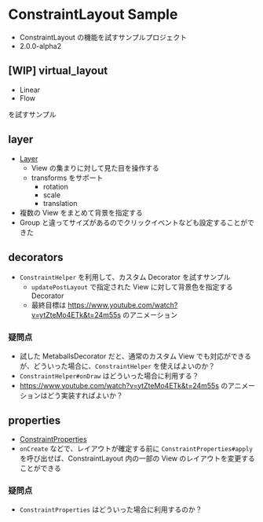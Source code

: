 # ConstraintLayout Sample

* ConstraintLayout の機能を試すサンプルプロジェクト
* 2.0.0-alpha2

## [WIP] virtual_layout

* Linear
* Flow

を試すサンプル

## layer

* [Layer](https://developer.android.com/reference/android/support/constraint/helper/Layer)
  * View の集まりに対して見た目を操作する
  * transforms をサポート
    * rotation
    * scale
    * translation
* 複数の View をまとめて背景を指定する
* Group と違ってサイズがあるのでクリックイベントなども設定することができた

## decorators

* `ConstraintHelper` を利用して、カスタム Decorator を試すサンプル
  * `updatePostLayout` で指定された View に対して背景色を指定する Decorator
  * 最終目標は https://www.youtube.com/watch?v=ytZteMo4ETk&t=24m55s のアニメーション

### 疑問点

* 試した MetaballsDecorator だと、通常のカスタム View でも対応ができるが、どういった場合に、`ConstraintHelper` を使えばよいのか？
* `ConstraintHelper#onDraw` はどういった場合に利用する？
* https://www.youtube.com/watch?v=ytZteMo4ETk&t=24m55s のアニメーションはどう実装すればよいか？

## properties

* [ConstraintProperties](https://developer.android.com/reference/android/support/constraint/ConstraintProperties)
* `onCreate` などで、レイアウトが確定する前に `ConstraintProperties#apply` を呼び出せば、ConstraintLayout 内の一部の View のレイアウトを変更することができる

### 疑問点

* `ConstraintProperties` はどういった場合に利用するのか？
